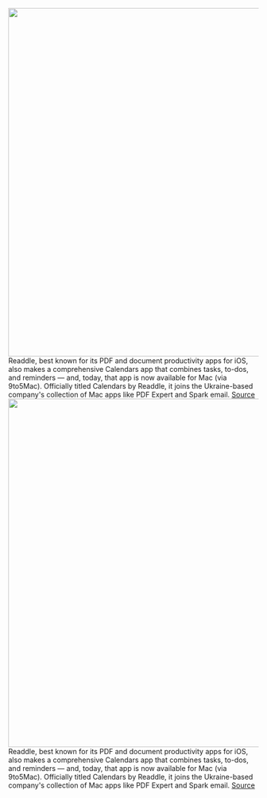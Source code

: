 <img src='https://cdn.vox-cdn.com/thumbor/OlqmryU8vweduEqa2o6l6qGGrXI=/0x0:1297x865/1200x800/filters:focal(546x330:752x536)/cdn.vox-cdn.com/uploads/chorus_image/image/70988751/Screen_Shot_2022_06_17_at_1.11.06_PM.0.jpeg' width='700px' /><br/>
Readdle, best known for its PDF and document productivity apps for iOS, also makes a comprehensive Calendars app that combines tasks, to-dos, and reminders — and, today, that app is now available for Mac (via 9to5Mac). Officially titled Calendars by Readdle, it joins the Ukraine-based company's collection of Mac apps like PDF Expert and Spark email.
<a href='https://www.theverge.com/2022/6/17/23172880/readdle-calendars-app-mac-iphone-ipad-sync'> Source <a/><img src='https://cdn.vox-cdn.com/thumbor/OlqmryU8vweduEqa2o6l6qGGrXI=/0x0:1297x865/1200x800/filters:focal(546x330:752x536)/cdn.vox-cdn.com/uploads/chorus_image/image/70988751/Screen_Shot_2022_06_17_at_1.11.06_PM.0.jpeg' width='700px' /><br/>
Readdle, best known for its PDF and document productivity apps for iOS, also makes a comprehensive Calendars app that combines tasks, to-dos, and reminders — and, today, that app is now available for Mac (via 9to5Mac). Officially titled Calendars by Readdle, it joins the Ukraine-based company's collection of Mac apps like PDF Expert and Spark email.
<a href='https://www.theverge.com/2022/6/17/23172880/readdle-calendars-app-mac-iphone-ipad-sync'> Source <a/>